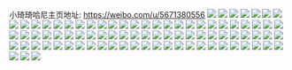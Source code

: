 小琦琦哈尼主页地址: https://weibo.com/u/5671380556 
![](https://wx4.sinaimg.cn/mw2000/006bOx9Wly1h92feys9cpj30wh0upq5d.jpg) 
![](https://wx4.sinaimg.cn/mw2000/006bOx9Wly1h92fez1n7cj30wi0lw401.jpg) 
![](https://wx4.sinaimg.cn/mw2000/006bOx9Wly1h92fezakwuj30wh0wogpb.jpg) 
![](https://wx4.sinaimg.cn/mw2000/006bOx9Wly1h91dnubo0cj30wg0qeq4o.jpg) 
![](https://wx4.sinaimg.cn/mw2000/006bOx9Wly1h9169yluc9j30wi0duaam.jpg) 
![](https://wx4.sinaimg.cn/mw2000/006bOx9Wly1h8lec4c509j30wi0kftcf.jpg) 
![](https://wx4.sinaimg.cn/mw2000/006bOx9Wly1h8hssl68hpj30u01l0dmw.jpg) 
![](https://wx4.sinaimg.cn/mw2000/006bOx9Wly1h8hsska0wnj30u00x7dhc.jpg) 
![](https://wx4.sinaimg.cn/mw2000/006bOx9Wly1h8g6pmzke6j30re1ih7fi.jpg) 
![](https://wx4.sinaimg.cn/mw2000/006bOx9Wly1h8e8npdd2kj317r1mch3i.jpg) 
![](https://wx4.sinaimg.cn/mw2000/006bOx9Wly1h8e8nqg77uj31mc17re3u.jpg) 
![](https://wx4.sinaimg.cn/mw2000/006bOx9Wly1h8e8nqrg83j30wi12r0ze.jpg) 
![](https://wx4.sinaimg.cn/mw2000/006bOx9Wly1h8e8nrl14wj30wi12laiv.jpg) 
![](https://wx4.sinaimg.cn/mw2000/006bOx9Wly1h8e9eppszsj30wi19wdmc.jpg) 
![](https://wx4.sinaimg.cn/mw2000/006bOx9Wly1h8e9eqd0c1j30wi1hfwmu.jpg) 
![](https://wx4.sinaimg.cn/mw2000/006bOx9Wly1h8e9eqs2o0j30wh1cqn38.jpg) 
![](https://wx4.sinaimg.cn/mw2000/006bOx9Wly1h8avz82kqmj30qi1ijadn.jpg) 
![](https://wx4.sinaimg.cn/mw2000/006bOx9Wly1h89ipupac9j30wi17cgsm.jpg) 
![](https://wx4.sinaimg.cn/mw2000/006bOx9Wly1h89ipv8sl3j31mc17r1ah.jpg) 
![](https://wx4.sinaimg.cn/mw2000/006bOx9Wly1h89ipvjs9zj30wu0jcmzn.jpg) 
![](https://wx4.sinaimg.cn/mw2000/006bOx9Wly1h89ipvvcrwj317r1mcgy1.jpg) 
![](https://wx4.sinaimg.cn/mw2000/006bOx9Wly1h89ipwb1mjj317r1mc1bf.jpg) 
![](https://wx4.sinaimg.cn/mw2000/006bOx9Wly1h89ipwohwvj31mc17rgyg.jpg) 
![](https://wx4.sinaimg.cn/mw2000/006bOx9Wly1h89ipwxfd5j30wi0ma78x.jpg) 
![](https://wx4.sinaimg.cn/mw2000/006bOx9Wly1h89ipx9hjaj30wi1h50ym.jpg) 
![](https://wx4.sinaimg.cn/mw2000/006bOx9Wly1h89ipxp7ixj317q1mctli.jpg) 
![](https://wx4.sinaimg.cn/mw2000/006bOx9Wly1h89ipy9volj317r1mch75.jpg) 
![](https://wx4.sinaimg.cn/mw2000/006bOx9Wly1h89ipyniggj317r1mcwvc.jpg) 
![](https://wx4.sinaimg.cn/mw2000/006bOx9Wly1h89ipznyl3j30v50z3n5q.jpg) 
![](https://wx4.sinaimg.cn/mw2000/006bOx9Wly1h893uijr23j30wi14o42h.jpg) 
![](https://wx4.sinaimg.cn/mw2000/006bOx9Wly1h893uiw6qmj30wi1jktdg.jpg) 
![](https://wx4.sinaimg.cn/mw2000/006bOx9Wly1h893w04e6bj311o0s3h11.jpg) 
![](https://wx4.sinaimg.cn/mw2000/006bOx9Wly1h87fd4ku1uj30u01sydmu.jpg) 
![](https://wx4.sinaimg.cn/mw2000/006bOx9Wly1h86xnxib8qj30wh0un456.jpg) 
![](https://wx4.sinaimg.cn/mw2000/006bOx9Wly1h84l4x4jmhj30wi0rj0vn.jpg) 
![](https://wx4.sinaimg.cn/mw2000/006bOx9Wly1h84l4xi4qkj30u01c9dii.jpg) 
![](https://wx4.sinaimg.cn/mw2000/006bOx9Wly1h84l4xsxq7j30u019gmzc.jpg) 
![](https://wx4.sinaimg.cn/mw2000/006bOx9Wly1h84l4yf0obj31400u0k1i.jpg) 
![](https://wx4.sinaimg.cn/mw2000/006bOx9Wly1h82rzfwtvaj30wi1yce81.jpg) 
![](https://wx4.sinaimg.cn/mw2000/006bOx9Wly1h82cw0855sj30ci0ccabh.jpg) 
![](https://wx4.sinaimg.cn/mw2000/006bOx9Wly1h8189iy8fwj30wi1ycx6p.jpg) 
![](https://wx4.sinaimg.cn/mw2000/006bOx9Wly1h8189lbwokj30wi1yc1fq.jpg) 
![](https://wx4.sinaimg.cn/mw2000/006bOx9Wly1h7wvyt0cpej30wi0oawgv.jpg) 
![](https://wx4.sinaimg.cn/mw2000/006bOx9Wly1h7tlmotevlj30u0172ju5.jpg) 
![](https://wx4.sinaimg.cn/mw2000/006bOx9Wly1h7tlmp3sqlj30ol0ol418.jpg) 
![](https://wx4.sinaimg.cn/mw2000/006bOx9Wly1h7qt3myrk5j30u01sydkm.jpg) 
![](https://wx4.sinaimg.cn/mw2000/006bOx9Wly1h7otqexq9xj30u019sjty.jpg) 
![](https://wx4.sinaimg.cn/mw2000/006bOx9Wly1h7k2hxjhphj31400u0gt1.jpg) 
![](https://wx4.sinaimg.cn/mw2000/006bOx9Wly1h7k2ht3ihej31400u0jyp.jpg) 
![](https://wx4.sinaimg.cn/mw2000/006bOx9Wly1h7k2hu3ksdj31400u010d.jpg) 
![](https://wx4.sinaimg.cn/mw2000/006bOx9Wly1h7k2hvom8wj30u00u0ag1.jpg) 
![](https://wx4.sinaimg.cn/mw2000/006bOx9Wly1h7k2hwhpwaj30u00u0q9y.jpg) 
![](https://wx4.sinaimg.cn/mw2000/006bOx9Wly1h7k2huwkfpj31400u0k01.jpg) 
![](https://wx4.sinaimg.cn/mw2000/006bOx9Wly1h7k2hrwqnlj31400u0aiu.jpg) 
![](https://wx4.sinaimg.cn/mw2000/006bOx9Wly1h7k2ldlmazj30u01b1gpl.jpg) 
![](https://wx4.sinaimg.cn/mw2000/006bOx9Wly1h7k2lcmr2sj30u01syjwn.jpg) 
![](https://wx4.sinaimg.cn/mw2000/006bOx9Wly1h7jxoq5dv1j32c02od7wi.jpg) 
![](https://wx4.sinaimg.cn/mw2000/006bOx9Wly1h7j2diyaa4j31400u0dnp.jpg) 
![](https://wx4.sinaimg.cn/mw2000/006bOx9Wly1h7c5vv4g7pj30u01iawf4.jpg) 
![](https://wx4.sinaimg.cn/mw2000/006bOx9Wly1h79rur0ufbj31410u0jvi.jpg) 
![](https://wx4.sinaimg.cn/mw2000/006bOx9Wly1h79rstrbc9j30u0140769.jpg) 
![](https://wx4.sinaimg.cn/mw2000/006bOx9Wly1h79rsvlkutj30u0140wmx.jpg) 
![](https://wx4.sinaimg.cn/mw2000/006bOx9Wly1h799n17k8aj30u01sygre.jpg) 
![](https://wx4.sinaimg.cn/mw2000/006bOx9Wly1h78onmdwq9j30k00zkgpt.jpg) 
![](https://wx4.sinaimg.cn/mw2000/006bOx9Wly1h75z0rjy0yj30zg0u0wk7.jpg) 
![](https://wx4.sinaimg.cn/mw2000/006bOx9Wly1h752bkg1zjj30u0140403.jpg) 
![](https://wx4.sinaimg.cn/mw2000/006bOx9Wly1h75264lybkj30u00ul3z3.jpg) 
![](https://wx4.sinaimg.cn/mw2000/006bOx9Wly1h7444mymxjj31400u07c5.jpg) 
![](https://wx4.sinaimg.cn/mw2000/006bOx9Wly1h73g6h3iygj30wi0t1whx.jpg) 
![](https://wx4.sinaimg.cn/mw2000/006bOx9Wly1h71ap0d1f4j30rm1910v0.jpg) 
![](https://wx4.sinaimg.cn/mw2000/006bOx9Wly1h6w069zlbyj30wh0cxwfd.jpg) 
![](https://wx4.sinaimg.cn/mw2000/006bOx9Wly1h6vhe02cmxj30u0140tar.jpg) 
![](https://wx4.sinaimg.cn/mw2000/006bOx9Wly1h6vhdguvpmj30u0140wgq.jpg) 
![](https://wx4.sinaimg.cn/mw2000/006bOx9Wly1h6s033ftltj30u01syq55.jpg) 
![](https://wx4.sinaimg.cn/mw2000/006bOx9Wly1h5ebtmps68j30vb0u0gu6.jpg) 
![](https://wx4.sinaimg.cn/mw2000/006bOx9Wly1h5dmiv7yj8j31z31z3ag3.jpg) 
![](https://wx4.sinaimg.cn/mw2000/006bOx9Wly1gejs9qwbpfj31t00u0e81.jpg) 
![](https://wx4.sinaimg.cn/mw2000/006bOx9Wly1gejs9rm5ynj31t00u0e81.jpg) 
![](https://wx4.sinaimg.cn/mw2000/006bOx9Wly1gejs9s61caj31t00u0e81.jpg) 
![](https://wx4.sinaimg.cn/mw2000/006bOx9Wly1gejs9ssd4sj31t00u0e81.jpg) 
![](https://wx4.sinaimg.cn/mw2000/006bOx9Wly1gego14thloj33342bc7wl.jpg) 
![](https://wx4.sinaimg.cn/mw2000/006bOx9Wly1gego169verj33342bcx6r.jpg) 
![](https://wx4.sinaimg.cn/mw2000/006bOx9Wly1gazzqczf8wj31t00u0e81.jpg) 
![](https://wx4.sinaimg.cn/mw2000/006bOx9Wly1gazzqduh6xj31t00u0hdt.jpg) 
![](https://wx4.sinaimg.cn/mw2000/006bOx9Wly1gazzqenedoj31t00u0hdt.jpg) 
